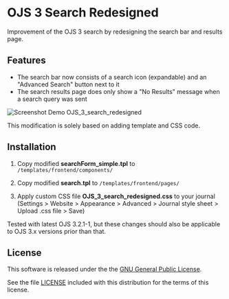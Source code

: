 # OJS 3 Search Redesigned
Improvement of the OJS 3 search by redesigning the search bar and results page.

## Features
- The search bar now consists of a search icon (expandable) and an "Advanced Search" button next to it
- The search results page does only show a "No Results" message when a search query was sent

![Screenshot Demo OJS_3_search_redesigned](https://user-images.githubusercontent.com/71929510/94372569-2279cc00-00ff-11eb-82b6-592234113f0e.gif)

This modification is solely based on adding template and CSS code.

## Installation
1. Copy modified **searchForm_simple.tpl** to `/templates/frontend/components/`

2. Copy modified **search.tpl** to `/templates/frontend/pages/`

3. Apply custom CSS file **OJS_3_search_redesigned.css** to your journal (Settings > Website > Appearance > Advanced > Journal style sheet > Upload .css file > Save)

Tested with latest OJS 3.2.1-1, but these changes should also be applicable to OJS 3.x versions prior than that.

## License
This software is released under the the [GNU General Public License](LICENSE).

See the file [LICENSE](LICENSE) included with this distribution for the terms
of this license.
